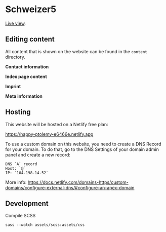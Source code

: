 # Schweizer5
[Live view](https://encoding-group.github.io/schweizer5/).		

## Editing content		
All content that is shown on the website can be found in the `content` directory.		

**Contact information**		

**Index page content**		

**Imprint**		

**Meta information**		

## Hosting
This website will be hosted on a Netlify free plan:

https://happy-ptolemy-e6466e.netlify.app

To use a custom domain on this website, you need to create a DNS Record for your domain. To do that, go to the DNS Settings of your domain admin panel and create a new record:
```
DNS `A` record
Host: `@`
IP: `104.198.14.52`
```

More info: https://docs.netlify.com/domains-https/custom-domains/configure-external-dns/#configure-an-apex-domain

## Development

Compile SCSS
```
sass --watch assets/scss:assets/css
```
